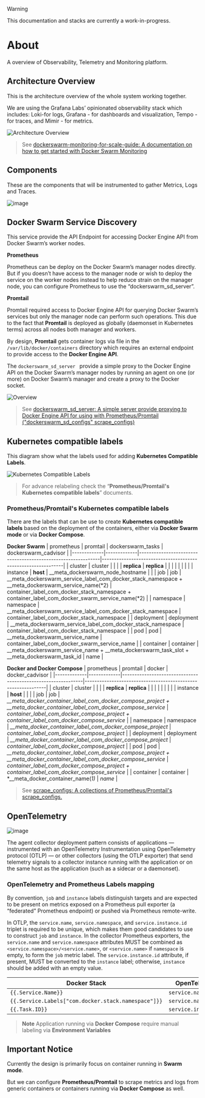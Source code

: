 > [!WARNING]
> This documentation and stacks are currently a work-in-progress.

# About
A overview of Observability, Telemetry and Monitoring platform.

## Architecture Overview
This is the architecture overview of the whole system working together.

We are using the Grafana Labs’ opinionated observability stack which includes: Loki-for logs, Grafana - for dashboards and visualization, Tempo - for traces, and Mimir - for metrics.

<picture>
  <source media="(prefers-color-scheme: dark)" srcset="https://github.com/YouMightNotNeedKubernetes/dockerswarm-monitoring-for-scale-guide/assets/4363857/859a1172-db2a-4865-9f0c-ff596aff05c5">
  <source media="(prefers-color-scheme: light)" srcset="https://github.com/YouMightNotNeedKubernetes/dockerswarm-monitoring-for-scale-guide/assets/4363857/41fb45ba-6a3c-4ab5-b549-37dbad9f8e44">
  <img alt="Architecture Overview" src="https://github.com/YouMightNotNeedKubernetes/dockerswarm-monitoring-for-scale-guide/assets/4363857/41fb45ba-6a3c-4ab5-b549-37dbad9f8e44">
</picture>

> See [dockerswarm-monitoring-for-scale-guide: A documentation on how to get started with Docker Swarm Monitoring](https://github.com/YouMightNotNeedKubernetes/dockerswarm-monitoring-for-scale-guide)

## Components
These are the components that will be instrumented to gather Metrics, Logs and Traces.

![image](https://github.com/YouMightNotNeedKubernetes/dockerswarm-monitoring-guide/assets/4363857/95c63ad5-1cf9-4d12-8d2a-89185e3673c0)

## Docker Swarm Service Discovery
This service provide the API Endpoint for accessing Docker Engine API from Docker Swarm’s worker nodes.

**Prometheus**

Prometheus can be deploy on the Docker Swarm’s manager nodes directly. But if you doesn’t have access to the manager node or wish to deploy the service on the worker nodes instead to help reduce strain on the manager node, you can configure Prometheus to use the “dockerswarm_sd_server”.

**Promtail**

Promtail required access to Docker Engine API for querying Docker Swarm’s services but only the manager node can perform such operations. This due to the fact that **Promtail** is deployed as globally (daemonset in Kubernetes terms) across all nodes both manager and workers. 

By design, **Promtail** gets container logs via file in the `/var/lib/docker/containers` directory which requires an external endpoint to provide access to the **Docker Engine API**.

The `dockerswarm_sd_server ` provide a simple proxy to the Docker Engine API on the Docker Swarm’s manager nodes by running an agent on one (or more) on Docker Swarm’s manager and create a proxy to the Docker socket.

<picture>
  <source media="(prefers-color-scheme: dark)" srcset="https://github.com/socheatsok78/dockerswarm_sd_server/assets/4363857/babd8ddc-d2d6-45b1-8995-401ec3b7319d">
  <source media="(prefers-color-scheme: light)" srcset="https://github.com/socheatsok78/dockerswarm_sd_server/assets/4363857/a59d6061-48da-40d5-8ed0-669ba9794e9c">
  <img alt="Overview" src="https://github.com/socheatsok78/dockerswarm_sd_server/assets/4363857/a59d6061-48da-40d5-8ed0-669ba9794e9c">
</picture>

> See [dockerswarm_sd_server: A simple server provide proxying to Docker Engine API for using with Prometheus/Promtail \("dockerswarm_sd_configs" scrape_configs\)](https://github.com/socheatsok78/dockerswarm_sd_server)


## Kubernetes compatible labels
This diagram show what the labels used for adding **Kubernetes Compatible Labels**.

<picture>
  <source media="(prefers-color-scheme: dark)" srcset="https://github.com/YouMightNotNeedKubernetes/prometheus/assets/4363857/0939b290-3d74-42a3-8807-3beed504614a">
  <source media="(prefers-color-scheme: light)" srcset="https://github.com/YouMightNotNeedKubernetes/prometheus/assets/4363857/0ec926bc-457e-450b-901a-76d651d4e7bf">
  <img alt="Kubernetes Compatible Labels" src="https://github.com/YouMightNotNeedKubernetes/prometheus/assets/4363857/0ec926bc-457e-450b-901a-76d651d4e7bf">
</picture>

> For advance relabeling check the “**Prometheus/Promtail's Kubernetes compatible labels**” documents.

### Prometheus/Promtail's Kubernetes compatible labels

There are the labels that can be use to create **Kubernetes compatible labels** based on the deployment of the containers, either via **Docker Swarm mode** or via **Docker Compose**.

**Docker Swarm**
| prometheus  | promtail    | dockerswarm_tasks                                            | dockerswarm_cadvisor                                         |
|-------------|-------------|--------------------------------------------------------------|--------------------------------------------------------------|
| cluster     | cluster     |                                                              |                                                              |
| __replica__ | __replica__ |                                                              |                                                              |
|             |             |                                                              |                                                              |
| instance    | __host__    | __meta_dockerswarm_node_hostname                             |                                                              |
| job         | job         | __meta_dockerswarm_service_label_com_docker_stack_namespace + __meta_dockerswarm_service_name(*2) | container_label_com_docker_stack_namespace + container_label_com_docker_swarm_service_name(*2) |
| namespace   | namespace   | __meta_dockerswarm_service_label_com_docker_stack_namespace  | container_label_com_docker_stack_namespace                   |
| deployment  | deployment  | __meta_dockerswarm_service_label_com_docker_stack_namespace  | container_label_com_docker_stack_namespace                   |
| pod         | pod         | __meta_dockerswarm_service_name                              | container_label_com_docker_swarm_service_name                |
| container   | container   | __meta_dockerswarm_service_name + __meta_dockerswarm_task_slot + <br>__meta_dockerswarm_task_id | name                                                         |


**Docker and Docker Compose**
| prometheus  | promtail    | docker                                                       | docker_cadvisor                                              |
|-------------|-------------|--------------------------------------------------------------|--------------------------------------------------------------|
| cluster     | cluster     |                                                              |                                                              |
| __replica__ | __replica__ |                                                              |                                                              |
|             |             |                                                              |                                                              |
| instance    | __host__    |                                                              |                                                              |
| job         | job         | *__meta_docker_container_label_com_docker_compose_project + __meta_docker_container_label_com_docker_compose_service* | *container_label_com_docker_compose_project + container_label_com_docker_compose_service* |
| namespace   | namespace   | *__meta_docker_container_label_com_docker_compose_project*   | *container_label_com_docker_compose_project*                 |
| deployment  | deployment  | *__meta_docker_container_label_com_docker_compose_project*   | *container_label_com_docker_compose_project*                 |
| pod         | pod         | *__meta_docker_container_label_com_docker_compose_project + __meta_docker_container_label_com_docker_compose_service* | *container_label_com_docker_compose_project + container_label_com_docker_compose_service* |
| container   | container   | *__meta_docker_container_name(*1)*                           | *name*                                                       |

> See [scrape_configs: A collections of Prometheus/Promtail's scrape_configs.](https://github.com/YouMightNotNeedKubernetes/scrape_configs)

## OpenTelemetry

![image](https://github.com/YouMightNotNeedKubernetes/dockerswarm-monitoring-guide/assets/4363857/40718ca1-3a09-4944-b91f-89a868dff0b7)


The agent collector deployment pattern consists of applications — instrumented with an OpenTelemetry Instrumentation using OpenTelemetry protocol (OTLP) — or other collectors (using the OTLP exporter) that send telemetry signals to a collector instance running with the application or on the same host as the application (such as a sidecar or a daemonset).

### **OpenTelemetry and Prometheus Labels mapping**
By convention, `job` and `instance` labels distinguish targets and are expected to be present on metrics exposed on a Prometheus pull exporter (a “federated” Prometheus endpoint) or pushed via Prometheus remote-write.

In OTLP, the `service.name`, `service.namespace`, and `service.instance.id` triplet is required to be unique, which makes them good candidates to use to construct `job` and `instance`. In the collector Prometheus exporters, the `service.name` and `service.namespace` attributes MUST be combined as `<service.namespace>/<service.name>`, or `<service.name>` if `namespace` is empty, to form the `job` metric label. The `service.instance.id` attribute, if present, MUST be converted to the `instance` label; otherwise, `instance` should be added with an empty value.

| Docker Stack                                        | OpenTelemetry         |
| --------------------------------------------------- | --------------------- |
| `{{.Service.Name}}`                                 | `service.name`        |
| `{{.Service.Labels["com.docker.stack.namespace"]}}` | `service.namespace`   |
| `{{.Task.ID}}`                                      | `service.instance.id` |
> **Note**
> Application running via **Docker Compose** require manual labeling via **Environment Variables**

## Important Notice

Currently the design is primarily focus on container running in **Swarm mode**. 

But we can configure **Prometheus/Promtail** to scrape metrics and logs from generic containers or containers running via **Docker Compose** as well.

